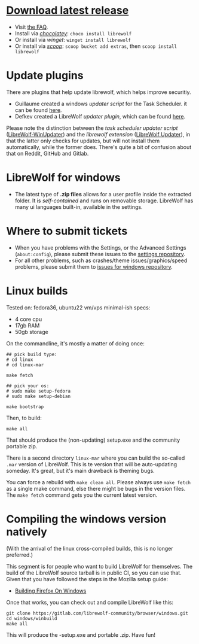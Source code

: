 # [Download latest release](https://gitlab.com/librewolf-community/browser/windows/-/releases)

* Visit [the FAQ](https://librewolf.net/docs/faq/).
* Install via _[chocolatey](https://community.chocolatey.org/packages/librewolf)_: `choco install librewolf`
* Or install via _winget_: `winget install librewolf`
* Or install via _[scoop](https://scoop.sh)_: `scoop bucket add extras`, then `scoop install librewolf`

# Update plugins
There are plugins that help update librewolf, which helps improve securitiy.



* Guillaume created a windows *updater script* for the Task Scheduler. it can be found [here](https://github.com/ltGuillaume/LibreWolf-WinUpdater). 
* Defkev created a LibreWolf *updater plugin*, which can be found [here](https://addons.mozilla.org/en-US/firefox/addon/librewolf-updater/).

Please note the distinction between the *task scheduler updater script* ([LibreWolf-WinUpdater](https://github.com/ltGuillaume/LibreWolf-WinUpdater)) and the *librewolf extension* ([LibreWolf Updater](https://addons.mozilla.org/en-US/firefox/addon/librewolf-updater/)), in that the latter only checks for updates, but will not install them automatically, while the former does. There's quite a bit of confusion about that on Reddit, GitHub and Gitlab.


# LibreWolf for windows

* The latest type of **.zip files** allows for a user profile inside the extracted folder. It is _self-contained_ and runs on removable storage. LibreWolf has many ui languages built-in, available in the settings.

# Where to submit tickets

* When you have problems with the Settings, or the Advanced Settings (`about:config`), please submit these issues to the [settings repository](https://gitlab.com/librewolf-community/settings/-/issues).
* For all other problems, such as crashes/theme issues/graphics/speed problems, please submit them to [issues for windows repository](https://gitlab.com/librewolf-community/browser/windows/-/issues).

# Linux builds

Tested on: fedora36, ubuntu22
vm/vps minimal-ish specs:

* 4 core cpu
* 17gb RAM
* 50gb storage

On the commandline, it's mostly a matter of doing once:
```
## pick build type:
# cd linux
# cd linux-mar

make fetch

## pick your os:
# sudo make setup-fedora
# sudo make setup-debian

make bootstrap
```
Then, to build:
```
make all
```
That should produce the (non-updating) setup.exe and the community portable zip. 

There is a second directory `linux-mar` where you can build the so-called `.mar` version of LibreWolf. This is te version that will be auto-updating someday. It's great, but it's main drawback is theming bugs. 

You can force a rebuild with `make clean all`. Please always use `make fetch` as a single make command, else there might be bugs in the version files. The `make fetch` command gets you the current latest version.

# Compiling the windows version natively

(With the arrival of the linux cross-compiled builds, this is no longer preferred.)

This segment is for people who want to build LibreWolf for themselves. The build of the LibreWolf source tarball is in public CI, so you can use that. Given that you have followed the steps in the Mozilla setup guide:

* [Building Firefox On Windows](https://firefox-source-docs.mozilla.org/setup/windows_build.html)

Once that works, you can check out and compile LibreWolf like this:

```
git clone https://gitlab.com/librewolf-community/browser/windows.git
cd windows/winbuild
make all
```

This will produce the -setup.exe and portable .zip. Have fun!

